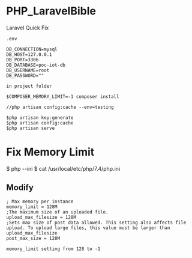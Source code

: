 # PHP_LaravelBible
Laravel Quick Fix

```
.env

DB_CONNECTION=mysql
DB_HOST=127.0.0.1
DB_PORT=3306
DB_DATABASE=poc-iot-db
DB_USERNAME=root
DB_PASSWORD=""
```

```
in project folder 

$COMPOSER_MEMORY_LIMIT=-1 composer install

//php artisan config:cache --env=testing

$php artisan key:generate
$php artisan config:cache
$php artisan serve
```

# Fix Memory Limit

$ php --ini
$ cat /usr/local/etc/php/7.4/php.ini

## Modify
```
; Max memory per instance
memory_limit = 128M
;The maximum size of an uploaded file.
upload_max_filesize = 128M
;Sets max size of post data allowed. This setting also affects file upload. To upload large files, this value must be larger than upload_max_filesize
post_max_size = 128M
```
```
memory_limit setting from 128 to -1
```


